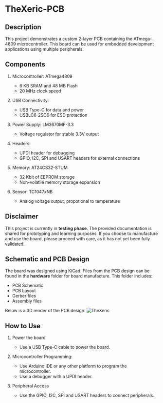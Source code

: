 # TheXeric-PCB

## Description

This project demonstrates a custom 2-layer PCB containing the ATmega-4809 microcontroller. This board can be used for embedded development applications using multiple peripherals.

## Components

1. Microcontroller: ATmega4809
   - 6 KB SRAM and 48 MB Flash
   - 20 MHz clock speed 
   
3. USB Connectivity:
   - USB Type-C for data and power 
   - USBLC6-2SC6 for ESD protection

4. Power Supply: LM3670MF-3.3 
   - Voltage regulator for stable 3.3V output
  
5. Headers:
   - UPDI header for debugging
   - GPIO, I2C, SPI and USART headers for external connections

6. Memory: AT24CS32-STUM
   - 32 Kbit of EEPROM storage
   - Non-volatile memory storage expansion

8. Sensor: TC1047xNB
   - Analog voltage output, propotional to temperature

## Disclaimer

This project is currently in **testing phase**. The provided documentation is shared for prototyping and learning purposes. If you choose to manufacture and use the board, please proceed with care, as it has not yet been fully validated.

## Schematic and PCB Design

The board was designed using KiCad. Files from the PCB design can be found in the **hardware** folder for board manufacture. This folder includes:

- PCB Schematic 
- PCB Layout
- Gerber files
- Assembly files

Below is a 3D render of the PCB design:
![TheXeric](https://github.com/user-attachments/assets/86625cc1-c385-4df6-80d2-8668946ecf00)


## How to Use

1. Power the board
   - Use a USB Type-C cable to power the board.
     
2. Microcontroller Programming:
   - Use Arduino IDE or any other platform to program the microcontroller.
   - Use a debugger with a UPDI header.

3. Peripheral Access
   - Use the GPIO, I2C, SPI and USART headers to connect peripherals.
